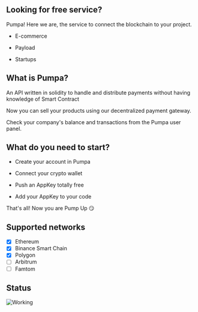 ## Looking for free service?

Pumpa! Here we are, the service to connect the blockchain to your project.

- E-commerce

- Payload

- Startups

## What is Pumpa?

An API written in solidity to handle and distribute payments without having knowledge of Smart Contract 

Now you can sell your products using our decentralized payment gateway. 

Check your company's balance and transactions from the Pumpa user panel.

## What do you need to start? 

- Create your account in Pumpa 

- Connect your crypto wallet

- Push an AppKey totally free

- Add your AppKey to your code

That's all! Now you are Pump Up 😏

## Supported networks

- [X] Ethereum
- [X] Binance Smart Chain
- [X] Polygon
- [ ] Arbitrum
- [ ] Famtom

## Status

![Working](https://badgen.net/badge/Status/Working/red?icon=twitter)
